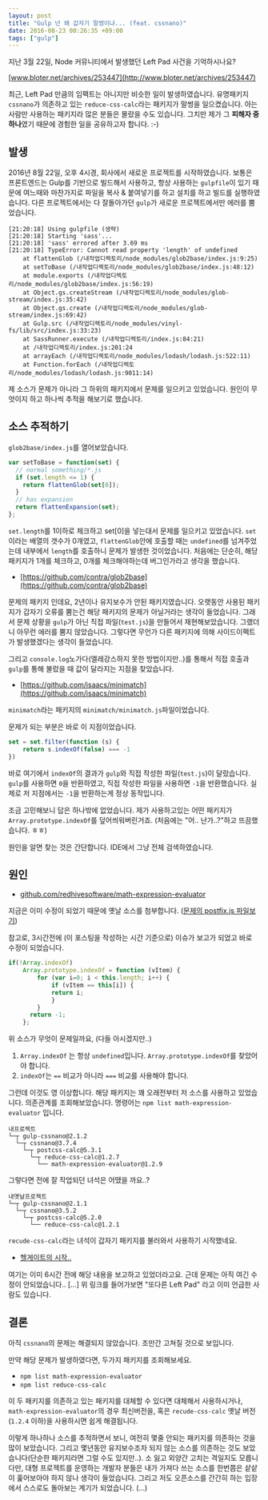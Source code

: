 ```yaml
---
layout: post
title: "Gulp 넌 왜 갑자기 말썽이냐... (feat. cssnano)"
date: 2016-08-23 00:26:35 +09:00
tags: ["gulp"]
---
```


지난 3월 22일, Node 커뮤니티에서 발생했던 Left Pad 사건을 기억하시나요?

[www.bloter.net/archives/253447](http://www.bloter.net/archives/253447)

최근, Left Pad 만큼의 임팩트는 아니지만 비슷한 일이 발생하였습니다. 유명패키지 `cssnano`가 의존하고 있는 `reduce-css-calc`라는 패키지가 말썽을 일으켰습니다. 아는 사람만 사용하는 패키지라 많은 분들은 몰랐을 수도 
있습니다. 그치만 제가 그 **피해자 중 하나**였기 때문에 경험한 일을 공유하고자 합니다. :-)

## 발생

2016년 8월 22일, 오후 4시경, 회사에서 새로운 프로젝트를 시작하였습니다. 보통은 프론트엔드는 Gulp를 기반으로 빌드해서 사용하고, 항상 사용하는 `gulpfile`이 있기 때문에 여느때와 마찬가지로 파일을 복사 & 붙여넣기를 하고 설치를 하고 빌드를 실행하였습니다. 다른 프로젝트에서는 다 잘돌아가던 `gulp`가 새로운 프로젝트에서만 에러를 뿜었습니다.

```
[21:20:18] Using gulpfile (생략)
[21:20:18] Starting 'sass'...
[21:20:18] 'sass' errored after 3.69 ms
[21:20:18] TypeError: Cannot read property 'length' of undefined
    at flattenGlob (/내작업디렉토리/node_modules/glob2base/index.js:9:25)
    at setToBase (/내작업디렉토리/node_modules/glob2base/index.js:48:12)
    at module.exports (/내작업디렉토리/node_modules/glob2base/index.js:56:19)
    at Object.gs.createStream (/내작업디렉토리/node_modules/glob-stream/index.js:35:42)
    at Object.gs.create (/내작업디렉토리/node_modules/glob-stream/index.js:69:42)
    at Gulp.src (/내작업디렉토리/node_modules/vinyl-fs/lib/src/index.js:33:23)
    at SassRunner.execute (/내작업디렉토리/index.js:84:21)
    at /내작업디렉토리/index.js:201:24
    at arrayEach (/내작업디렉토리/node_modules/lodash/lodash.js:522:11)
    at Function.forEach (/내작업디렉토리/node_modules/lodash/lodash.js:9011:14)
```

제 소스가 문제가 아니라 그 하위의 패키지에서 문제를 일으키고 있었습니다. 원인이 무엇이지 하고 하나씩 추적을 해보기로 했습니다.

## 소스 추적하기

`glob2base/index.js`를 열어보았습니다.

```js
var setToBase = function(set) {
  // normal something/*.js
  if (set.length <= 1) {
    return flattenGlob(set[0]);
  }
  // has expansion
  return flattenExpansion(set);
};
```

`set.length`를 1이하로 체크하고 set[0]을 넣는대서 문제를 일으키고 있었습니다. `set`이라는 배열의 갯수가 0개였고, `flattenGlob`안에 호출할 때는 `undefined`를 넘겨주었는데 내부에서 `length`를 호출하니 문제가 발생한 것이었습니다. 처음에는 단순히, 해당 패키지가 1개를 체크하고, 0개를 체크해야하는데 버그인가라고 생각을 했습니다.

- [https://github.com/contra/glob2base](https://github.com/contra/glob2base)

문제의 패키지 인데요, 2년이나 유지보수가 안된 패키지였습니다. 오랫동안 사용된 패키지가 갑자기 오류를 뿜는건 해당 패키지의 문제가 아닐거라는 생각이 들었습니다. 그래서 문제 상황을 `gulp`가 아닌 직접 파일(`test.js`)을 만들어서 재현해보았습니다. 그랬더니 아무런 에러를 뿜지 않았습니다. 그렇다면 무언가 다른 패키지에 의해 사이드이펙트가 발생했겠다는 생각이 들었습니다.

그리고 `console.log`노가다(엘레강스하지 못한 방법이지만..)를 통해서 직접 호출과 `gulp`를 통해 불렀을 때 값이 달라지는 지점을 찾았습니다.

- [https://github.com/isaacs/minimatch](https://github.com/isaacs/minimatch)

`minimatch`라는 패키지의 `minimatch/minimatch.js`파일이었습니다.

문제가 되는 부분은 바로 이 지점이었습니다.

```js
set = set.filter(function (s) {
    return s.indexOf(false) === -1
})
```

바로 여기에서 `indexOf`의 결과가 `gulp`와 직접 작성한 파일(`test.js`)이 달랐습니다. `gulp`를 사용하면 `0`을 반환하였고, 직접 작성한 파일을 사용하면 `-1`을 반환했습니다. 실제로 저 지점에서는 `-1`을 반환하는게 정상 동작입니다.

조금 고민해보니 답은 하나밖에 없었습니다. 제가 사용하고있는 어떤 패키지가 `Array.prototype.indexOf`를 덮어씌워버린거죠. (처음에는 "어.. 난가..?"하고 뜨끔했습니다. ㅎㅎ)

원인을 알면 찾는 것은 간단합니다. IDE에서 그냥 전체 검색하였습니다.

## 원인

- [github.com/redhivesoftware/math-expression-evaluator](https://github.com/redhivesoftware/math-expression-evaluator)

지금은 이미 수정이 되었기 때문에 옛날 소스를 첨부합니다. ([문제의 postfix.js 파일보기](https://github.com/redhivesoftware/math-expression-evaluator/blob/30311170875fc6c795e9eed31085ac2a08431ed7/src/postfix.js#L3))

참고로, 3시간전에 (이 포스팅을 작성하는 시간 기준으로) 이슈가 보고가 되었고 바로 수정이 되었습니다.

```js
if(!Array.indexOf)
	Array.prototype.indexOf = function (vItem) {
		for (var i=0; i < this.length; i++) {
			if (vItem == this[i]) {
			return i;
			}
		}
	  return -1;
	};

```

위 소스가 무엇이 문제일까요, (다들 아시겠지만..)

1. `Array.indexOf` 는 항상 `undefined`입니다. `Array.prototype.indexOf`를 찾았어야 합니다.
2. `indexOf`는 `==` 비교가 아니라 `===` 비교를 사용해야 합니다.


그런데 이것도 영 이상합니다. 해당 패키지는 꽤 오래전부터 저 소스를 사용하고 있었습니다. 의존관계를 조회해보았습니다. 명령어는 `npm list math-expression-evaluator` 입니다.

```
내프로젝트
└─┬ gulp-cssnano@2.1.2
  └─┬ cssnano@3.7.4
    └─┬ postcss-calc@5.3.1
      └─┬ reduce-css-calc@1.2.7
        └── math-expression-evaluator@1.2.9
```

그렇다면 전에 잘 작업되던 녀석은 어땠을 까요..?

```
내옛날프로젝트
└─┬ gulp-cssnano@2.1.1
  └─┬ cssnano@3.5.2
    └─┬ postcss-calc@5.2.0
      └── reduce-css-calc@1.2.1
```

`recude-css-calc`라는 녀석이 갑자기 패키지를 불러와서 사용하기 시작했네요.

- [헬게이트의 시작..](https://github.com/MoOx/reduce-css-calc/commit/aebe8f7adce937c0fec4c1315e4113ef74cadb6a)

여기는 이미 6시간 전에 해당 내용을 보고하고 있었더라고요. 근데 문제는 아직 여긴 수정이 안되었습니다.. [...] 위 링크를 들어가보면 "또다른 Left Pad" 라고 이미 언급한 사람도 있습니다.

## 결론

아직 `cssnano`의 문제는 해결되지 않았습니다. 조만간 고쳐질 것으로 보입니다.

만약 해당 문제가 발생하였다면, 두가지 패키지를 조회해보세요.

- `npm list math-expression-evaluator`
- `npm list reduce-css-calc`

이 두 패키지를 의존하고 있는 패키지를 대체할 수 있다면 대체해서 사용하시거나, `math-expression-evaluator`의 경우 최신버전을, 혹은 `recude-css-calc` 옛날 버전(`1.2.4` 이하)을 사용하시면 쉽게 해결됩니다.

이렇게 하나하나 소스를 추적하면서 보니, 여전히 몇줄 안되는 패키지를 의존하는 것을 많이 보았습니다. 그리고 몇년동안 유지보수조차 되지 않는 소스를 의존하는 것도 보았습니다(단순한 패키지라면 그럴 수도 있지만..). 소 잃고 외양간 고치는 격일지도 모릅니다만, 대형 프로젝트를 운영하는 개발자 분들은 내가 가져다 쓰는 소스를 한번쯤은 샅샅이 훑어보아야 하지 않나 생각이 들었습니다. 그리고 저도 오픈소스를 간간히 하는 입장에서 스스로도 돌아보는 계기가 되었습니다. (...)
